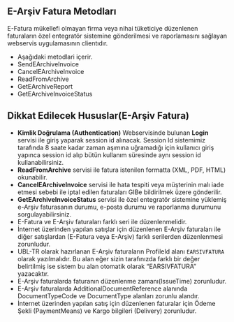 ## E-Arşiv Fatura Metodları
E-Fatura mükellefi olmayan firma veya nihai tüketiciye düzenlenen faturaların özel entegratör sistemine gönderilmesi ve raporlamasını sağlayan webservis uygulamasının clientıdır.

* Aşağıdaki metodlari içerir.
* SendEArchiveInvoice
* CancelEArchiveInvoice
* ReadFromArchive
* GetEArchiveReport
* GetEArchiveInvoiceStatus

## Dikkat Edilecek Hususlar(E-Arşiv Fatura)

* **Kimlik Doğrulama (Authentication)** Webservisinde bulunan **Login** servisi ile giriş yaparak session id alınacak. Session Id sistemimiz tarafında 8 saate kadar zaman aşımına uğramadığı için kullanıcı giriş yapınca session id alıp bütün kullanım süresinde aynı session id kullanabilirsiniz.
* **ReadFromArchive** servisi ile fatura istenilen formatta (XML, PDF, HTML) okunabilir.
* **CancelEArchiveInvoice** servisi ile hata tespiti veya müşterinin malı iade etmesi sebebi ile iptal edilen faturaları GIBe bildirilmek üzere gönderilir.
* **GetEArchiveInvoiceStatus** servisi ile özel entegratör sistemine yüklemiş e-Arşiv faturasanın durumu, e-posta durumu ve raporlanma durumunu sorgulayabilirsiniz.
* E-Fatura ve E-Arşiv faturaları farklı seri ile düzenlenmelidir.
* İnternet üzerinden yapılan satışlar için düzenlenen E-Arşiv faturaları ile diğer satışlardan (E-Fatura veya E-Arşiv) farklı serilerden düzenlenmesi zorunludur.
* UBL-TR olarak hazırlanan E-Arşiv faturaların ProfileId alanı `EARSIVFATURA` olarak yazılmalıdır. Bu alan eğer sizin tarafınızda farklı bir değer belirtilmiş ise sistem bu alan otomatik olarak “EARSIVFATURA” yazacaktır.
* E-Arşiv faturalarda faturanın düzenlenme zamanı(IssueTime) zorunludur.
* E-Arşiv faturalarda AdditionalDocumentReference alanında DocumentTypeCode ve DocumentType alanları zorunlu alandır.
* İnternet üzerinden yapılan satış için düzenlenen faturalar için Ödeme Şekli (PaymentMeans) ve Kargo bilgileri (Delivery) zorunludur.